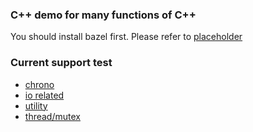 ### C++ demo for many functions of C++

You should install bazel first. Please refer to [placeholder](xxx)

### Current support test

+ [chrono](/chrono/)
+ [io related](/io/)
+ [utility](/utility/)
+ [thread/mutex](/thread/)
